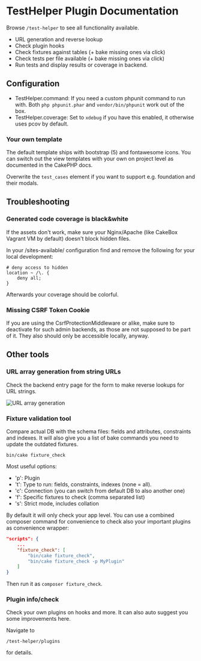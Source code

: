 # TestHelper Plugin Documentation

Browse `/test-helper` to see all functionality available.
- URL generation and reverse lookup
- Check plugin hooks
- Check fixtures against tables (+ bake missing ones via click)
- Check tests per file available (+ bake missing ones via click)
- Run tests and display results or coverage in backend.

## Configuration
- TestHelper.command: If you need a custom phpunit command to run with.
Both `php phpunit.phar` and `vendor/bin/phpunit` work out of the box.
- TestHelper.coverage: Set to `xdebug` if you have this enabled, it otherwise uses pcov by default.

### Your own template
The default template ships with bootstrap (5) and fontawesome icons.
You can switch out the view templates with your own on project level as documented in the CakePHP docs.

Overwrite the `test_cases` element if you want to support e.g. foundation and their modals.


## Troubleshooting

### Generated code coverage is black&white
If the assets don't work, make sure your Nginx/Apache (like CakeBox Vagrant VM by default) doesn't block hidden files.

In your /sites-available/ configuration find and remove the following for your local development:

    # deny access to hidden
    location ~ /\. {
        deny all;
    }

Afterwards your coverage should be colorful.

### Missing CSRF Token Cookie 
If you are using the CsrfProtectionMiddleware or alike, make sure to deactivate for such admin backends, as those are not supposed to be part of it.
They also should only be accessible locally, anyway.

## Other tools

### URL array generation from string URLs
Check the backend entry page for the form to make reverse lookups for URL strings.

![URL array generation](img/url_array_generation.png)

### Fixture validation tool
Compare actual DB with the schema files: fields and attributes, constraints and indexes.
It will also give you a list of bake commands you need to update the outdated fixtures.

```
bin/cake fixture_check
```

Most useful options:
- 'p': Plugin
- 't': Type to run: fields, constraints, indexes (none = all).
- 'c': Connection (you can switch from default DB to also another one)
- 'f': Specific fixtures to check (comma separated list)
- 's': Strict mode, includes collation

By default it will only check your app level. You can use a combined composer command for convenience to check also your important plugins as convenience wrapper:
```json
"scripts": {
    ...
    "fixture_check": [
        "bin/cake fixture_check",
        "bin/cake fixture_check -p MyPlugin"
    ]
}
```
Then run it as `composer fixture_check`.

### Plugin info/check
Check your own plugins on hooks and more.
It can also auto suggest you some improvements here.

Navigate to
```
/test-helper/plugins
```
for details.
